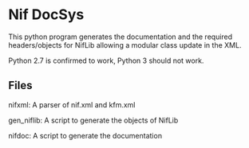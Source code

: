 # Nif DocSys
This python program generates the documentation and the required headers/objects for NifLib allowing
a modular class update in the XML.

Python 2.7 is confirmed to work, Python 3 should not work.

## Files
nifxml: A parser of nif.xml and kfm.xml

gen_niflib: A script to generate the objects of NifLib

nifdoc: A script to generate the documentation
